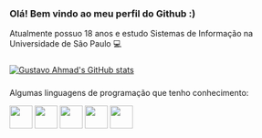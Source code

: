 ### Olá! Bem vindo ao meu perfil do Github :)

Atualmente possuo 18 anos e estudo Sistemas de Informação na Universidade de São Paulo 💻

###

[![Gustavo Ahmad's GitHub stats](https://github-readme-stats.vercel.app/api?username=guga7895)](https://github.com/anuraghazra/github-readme-stats)

###

Algumas linguagens de programação que tenho conhecimento:
<div>
  <img height="40px" width="40px" src="https://cdn.jsdelivr.net/gh/devicons/devicon/icons/react/react-original.svg" />
  <img height="40px" width="40px" src="https://cdn.jsdelivr.net/gh/devicons/devicon/icons/c/c-original.svg" />
  <img height="40px" width="40px" src="https://cdn.jsdelivr.net/gh/devicons/devicon/icons/java/java-original.svg" />
  <img height="40px" width="40px" src="https://cdn.jsdelivr.net/gh/devicons/devicon/icons/javascript/javascript-original.svg" />    
  <img height="40px" width="40px" src="https://cdn.jsdelivr.net/gh/devicons/devicon/icons/html5/html5-original.svg" />

  <img>
</div>
<!--
**guga7895/guga7895** is a ✨ _special_ ✨ repository because its `README.md` (this file) appears on your GitHub profile.

Here are some ideas to get you started:

- 🔭 I’m currently working on ...
- 🌱 I’m currently learning ...
- 👯 I’m looking to collaborate on ...
- 🤔 I’m looking for help with ...
- 💬 Ask me about ...
- 📫 How to reach me: ...
- 😄 Pronouns: ...
- ⚡ Fun fact: ...
-->
